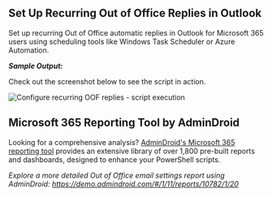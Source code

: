 ﻿## Set Up Recurring Out of Office Replies in Outlook
Set up recurring Out of Office automatic replies in Outlook for Microsoft 365 users using scheduling tools like Windows Task Scheduler or Azure Automation.

***Sample Output:***

Check out the screenshot below to see the script in action.

![ Configure recurring OOF replies - script execution]( https://m365scripts.com/wp-content/uploads/2024/10/Configure-recurring-OOF-replies-script-execution-1024x325.png)
## Microsoft 365 Reporting Tool by AdminDroid
Looking for a comprehensive analysis? [AdminDroid's Microsoft 365 reporting tool](https://admindroid.com/?src=GitHub) provides an extensive library of over 1,800 pre-built reports and dashboards, designed to enhance your PowerShell scripts.

*Explore a more detailed Out of Office email settings report using AdminDroid: <https://demo.admindroid.com/#/1/11/reports/10782/1/20>*

